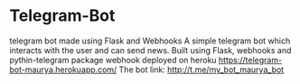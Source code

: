 # Telegram-Bot
telegram bot made using Flask and Webhooks
A simple telegram bot which interacts with the user and can send news.
Built using Flask, webhooks and pythin-telegram package
webhook deployed on heroku https://telegram-bot-maurya.herokuapp.com/
The bot link: http://t.me/my_bot_maurya_bot
